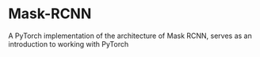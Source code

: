# Mask-RCNN
A PyTorch implementation of the architecture of Mask RCNN, serves as an introduction to working with PyTorch
